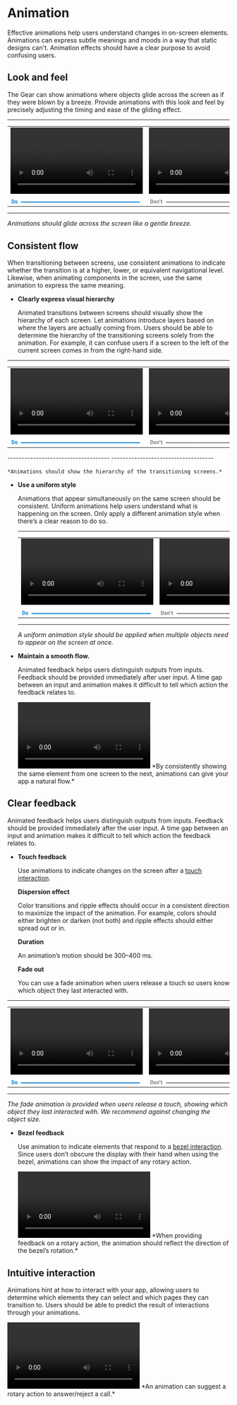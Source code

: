 # Animation

Effective animations help users understand changes in on-screen elements. Animations can express subtle meanings and moods in a way that static designs can't. Animation effects should have a clear purpose to avoid confusing users.

## Look and feel

The Gear can show animations where objects glide across the screen as if they were blown by a breeze. Provide animations with this look and feel by precisely adjusting the timing and ease of the gliding effect.

------------------------------------ ------------------------------------
<table>
<tr>
<td> <video controls>
    <source src="media/8.4.1.lookandfeel_do_0.mp4" type=video/mp4>
  </video> </td>
<td> <video controls>
  <source src="media/8.4.1.lookandfeel_dont_0.mp4" type=video/mp4>
  </video> </td>
</tr>
<tr>
<td> <img src="media/do_bar.png" /> </td>
<td> <img src="media/dont_bar-296x12.png" /> </td>
</tr>
</table>

  ------------------------------------ ------------------------------------

*Animations should glide across the screen like a gentle breeze.*

## Consistent flow

When transitioning between screens, use consistent animations to indicate whether the transition is at a higher, lower, or equivalent navigational level. Likewise, when animating components in the screen, use the same animation to express the same meaning.

-   **Clearly express visual hierarchy**

    Animated transitions between screens should visually show the hierarchy of each screen. Let animations introduce layers based on where the layers are actually coming from. Users should be able to determine the hierarchy of the transitioning screens solely from the animation. For example, it can confuse users if a screen to the left of the current screen comes in from the right-hand side.

  ------------------------------------ ------------------------------------
  <table>
    <tr>
    <td> <video controls>       <source src="media/8.4.2.visualhierarchy_do.mp4" type=video/mp4>
      </video> </td>
    <td> <video controls>      <source src="media/8.4.2.visualhierarchy_dont.mp4" type=video/mp4>
      </video> </td>
    </tr>
    <tr>
    <td> <img src="media/do_bar.png" /> </td>
    <td> <img src="media/dont_bar-296x12.png" /> </td>
    </tr>
  </table>
  ------------------------------------ ------------------------------------

    *Animations should show the hierarchy of the transitioning screens.*

-   **Use a uniform style**

    Animations that appear simultaneously on the same screen should be consistent. Uniform animations help users understand what is happening on the screen. Only apply a different animation style when there’s a clear reason to do so.

      ------------------------------------ ------------------------------------
      <table>
        <tr>
        <td> <video controls>       <source src="media/8.4.2.uniformstyle_do.mp4" type=video/mp4>
          </video> </td>
        <td> <video controls>      <source src="media/8.4.2.uniformstyle_dont.mp4" type=video/mp4>
          </video> </td>
        </tr>
        <tr>
        <td> <img src="media/do_bar.png" /> </td>
        <td> <img src="media/dont_bar-296x12.png" /> </td>
        </tr>
      </table>

       ------------------------------------ ------------------------------------

    *A uniform animation style should be applied when multiple objects need to appear on the screen at once.*

-   **Maintain a smooth flow.**

    Animated feedback helps users distinguish outputs from inputs. Feedback should be provided immediately after user input. A time gap between an input and animation makes it difficult to tell which action the feedback relates to.

    <video controls>
      <source src="media/8.4.2.seamlesstransition.mp4" type=video/mp4>
    </video>  
    *By consistently showing the same element from one screen to the next, animations can give your app a natural flow.*

<a name="clear_feedback"></a>
## Clear feedback

Animated feedback helps users distinguish outputs from inputs. Feedback should be provided immediately after the user input. A time gap between an input and animation makes it difficult to tell which action the feedback relates to.

-   **Touch feedback**

    Use animations to indicate changes on the screen after a [touch interaction](../interaction/touch.md).

    **Dispersion effect**

    Color transitions and ripple effects should occur in a consistent direction to maximize the impact of the animation. For example, colors should either brighten or darken (not both) and ripple effects should either spread out or in.

    **Duration**

    An animation’s motion should be 300–400 ms.

    **Fade out**

    You can use a fade animation when users release a touch so users know which object they last interacted with.

  ------------------------------------ ------------------------------------
  <table>
    <tr>
    <td> <video controls>       <source src="media/8.4.3.touchfeedback_do_6.mp4" type=video/mp4>
      </video> </td>
    <td> <video controls>      <source src="media/8.4.3.touchfeedback_dont_4.mp4" type=video/mp4>
      </video> </td>
    </tr>
    <tr>
    <td> <img src="media/do_bar.png" /> </td>
    <td> <img src="media/dont_bar-296x12.png" /> </td>
    </tr>
  </table>

  ------------------------------------ ------------------------------------

*The fade animation is provided when users release a touch, showing which object they last interacted with. We recommend against changing the object size.*

-   **Bezel feedback**

    Use animation to indicate elements that respond to a [bezel interaction](../interaction/bezel-interactions.md). Since users don’t obscure the display with their hand when using the bezel, animations can show the impact of any rotary action.

    <video controls>
      <source src="media/8.4.3.bezel__0.mp4" type=video/mp4>
    </video>  
    *When providing feedback on a rotary action, the animation should reflect the direction of the bezel’s rotation.*

## Intuitive interaction

Animations hint at how to interact with your app, allowing users to determine which elements they can select and which pages they can transition to. Users should be able to predict the result of interactions through your animations.

<video controls>
  <source src="media/8.4.4.affordance.mp4" type=video/mp4>
</video>  
*An animation can suggest a rotary action to answer/reject a call.*


<!---
File attachments: 

![3.dynamic\_motion.mp4](https://developer.tizen.org/sites/default/files/documentation/3.dynamic_motion.mp4)

![7.2.6.visual\_indicators\_do.mp4](https://developer.tizen.org/sites/default/files/documentation/7.2.6.visual_indicators_do.mp4)

![8.4.1.lookandfeel\_dont.mp4](https://developer.tizen.org/sites/default/files/documentation/8.4.1.lookandfeel_dont_0.mp4)

![8.4.2.seamlesstransition.mp4](https://developer.tizen.org/sites/default/files/documentation/8.4.2.seamlesstransition.mp4)

![8.4.2.uniformstyle\_do.mp4](https://developer.tizen.org/sites/default/files/documentation/8.4.2.uniformstyle_do.mp4)

![8.4.2.uniformstyle\_dont.mp4](https://developer.tizen.org/sites/default/files/documentation/8.4.2.uniformstyle_dont.mp4)

![8.4.2.visualhierarchy\_do.mp4](https://developer.tizen.org/sites/default/files/documentation/8.4.2.visualhierarchy_do.mp4)

![8.4.2.visualhierarchy\_dont.mp4](https://developer.tizen.org/sites/default/files/documentation/8.4.2.visualhierarchy_dont.mp4)

![8.4.3.bezel\_.mp4](https://developer.tizen.org/sites/default/files/documentation/8.4.3.bezel__0.mp4)

![8.4.4.affordance.mp4](https://developer.tizen.org/sites/default/files/documentation/8.4.4.affordance.mp4)

![9.7.overscroll.mp4](https://developer.tizen.org/sites/default/files/documentation/9.7.overscroll.mp4)

![1.2.1.directionconnection1\_health.mp4](https://developer.tizen.org/sites/default/files/documentation/1.2.1.directionconnection1_health.mp4)

![1.2.1.directionconnection2\_moreoption.mp4](https://developer.tizen.org/sites/default/files/documentation/1.2.1.directionconnection2_moreoption.mp4)

![8.4.1.easing\_do.mp4](https://developer.tizen.org/sites/default/files/documentation/8.4.1.easing_do.mp4)

![8.4.1.easing\_do\_nt.mp4](https://developer.tizen.org/sites/default/files/documentation/8.4.1.easing_do_nt.mp4)

![8.4.3.touchfeedback\_do.mp4](https://developer.tizen.org/sites/default/files/documentation/8.4.3.touchfeedback_do_10.mp4)

![8.4.3.touchfeedback\_dont.mp4](https://developer.tizen.org/sites/default/files/documentation/8.4.3.touchfeedback_dont_5.mp4)
-->
